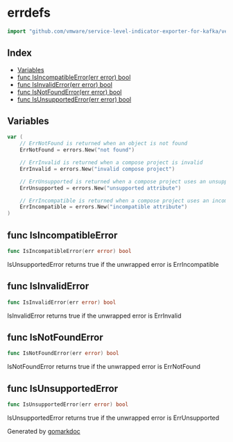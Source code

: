 <!-- Code generated by gomarkdoc. DO NOT EDIT -->

# errdefs

```go
import "github.com/vmware/service-level-indicator-exporter-for-kafka/vendor/github.com/compose-spec/compose-go/errdefs"
```

## Index

- [Variables](<#variables>)
- [func IsIncompatibleError(err error) bool](<#func-isincompatibleerror>)
- [func IsInvalidError(err error) bool](<#func-isinvaliderror>)
- [func IsNotFoundError(err error) bool](<#func-isnotfounderror>)
- [func IsUnsupportedError(err error) bool](<#func-isunsupportederror>)


## Variables

```go
var (
    // ErrNotFound is returned when an object is not found
    ErrNotFound = errors.New("not found")

    // ErrInvalid is returned when a compose project is invalid
    ErrInvalid = errors.New("invalid compose project")

    // ErrUnsupported is returned when a compose project uses an unsupported attribute
    ErrUnsupported = errors.New("unsupported attribute")

    // ErrIncompatible is returned when a compose project uses an incompatible attribute
    ErrIncompatible = errors.New("incompatible attribute")
)
```

## func IsIncompatibleError

```go
func IsIncompatibleError(err error) bool
```

IsUnsupportedError returns true if the unwrapped error is ErrIncompatible

## func IsInvalidError

```go
func IsInvalidError(err error) bool
```

IsInvalidError returns true if the unwrapped error is ErrInvalid

## func IsNotFoundError

```go
func IsNotFoundError(err error) bool
```

IsNotFoundError returns true if the unwrapped error is ErrNotFound

## func IsUnsupportedError

```go
func IsUnsupportedError(err error) bool
```

IsUnsupportedError returns true if the unwrapped error is ErrUnsupported



Generated by [gomarkdoc](<https://github.com/princjef/gomarkdoc>)

